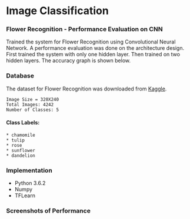 # Image Classification
### Flower Recognition - Performance Evaluation on CNN 
Trained the system for Flower Recognition using Convolutional Neural Network. A performance evaluation was done on the architecture design. First trained the system with only one hidden layer. Then trained on two hidden layers. The accuracy graph is shown below.

### Database
The dataset for Flower Recognition was downloaded from [Kaggle](https://www.kaggle.com/alxmamaev/flowers-recognition). 

	Image Size = 320X240
	Total Images: 4242
	Number of Classes: 5

#### Class Labels:
	* chamomile 
	* tulip 
	* rose
	* sunflower 
	* dandelion

### Implementation
* Python 3.6.2
* Numpy
* TFLearn

### Screenshots of Performance
